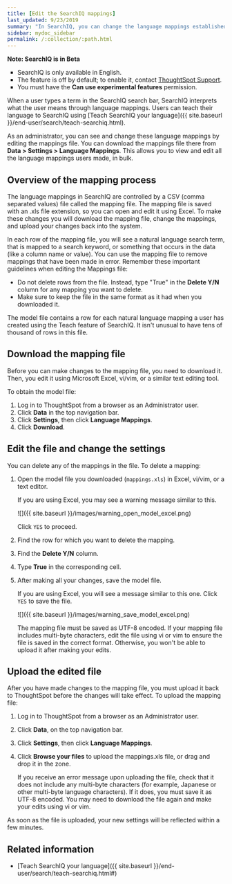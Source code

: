 ```yaml
---
title: [Edit the SearchIQ mappings]
last_updated: 9/23/2019
summary: "In SearchIQ, you can change the language mappings established earlier, during initial configuration."
sidebar: mydoc_sidebar
permalink: /:collection/:path.html
---
```

<div class="alert alert-info" role="alert">
 <p><strong><i class="fa fa-info-circle"></i>  Note: SearchIQ is in Beta</strong></p>
 <ul type="square">
  <li>SearchIQ is only available in English.</li>
  <li>The feature is off by default; to enable it, contact <a href="mailto:support@thoughtspot.com?subject=SearchIQ%20Reguest&body=I%20want%20to%20try%20SearchIQ">ThoughtSpot Support</a>.</li>
  <li>You must have the <strong>Can use experimental features</strong> permission.</li>
</ul>
</div>

When a user types a term in the SearchIQ search bar, SearchIQ interprets what the user means through language mappings. Users can teach their language to SearchIQ using [Teach SearchIQ your language]({{ site.baseurl }}/end-user/search/teach-searchiq.html).

As an administrator, you can see and change these language mappings by editing the mappings file. You can download the mappings file there from **Data > Settings > Language Mappings**. This allows you to view and edit all the language mappings users made, in bulk.

## Overview of the mapping process

The language mappings in SearchIQ are controlled by a CSV (comma separated values) file called the mapping file. The mapping file is saved with an .xls file extension, so you can open and edit it using Excel. To make these changes you will download the mapping file, change the mappings,
and upload your changes back into the system.

In each row of the mapping file, you will see a natural language search term, that is mapped to a search keyword, or something that occurs in the data (like a column name or value). You can use the mapping file to remove mappings that have been made in error. Remember these important guidelines when editing the
Mappings file:

-   Do not delete rows from the file. Instead, type "True" in the **Delete Y/N** column for any mapping you want to delete.
-   Make sure to keep the file in the same format as it had when you downloaded it.

The model file contains a row for each natural language mapping a user has created using the Teach feature of SearchIQ. It isn't unusual
to have tens of thousand of rows in this file.

## Download the mapping file

Before you can make changes to the mapping file, you need to download it. Then,
you edit it using Microsoft Excel, vi/vim, or a similar text editing tool.

To obtain the model file:

1. Log in to ThoughtSpot from a browser as an Administrator user.
2. Click **Data** in the top navigation bar.
3. Click **Settings**, then click **Language Mappings**.
4. Click **Download**.

## Edit the file and change the settings

You can delete any of the mappings in the file. To delete a mapping:

1. Open the model file you downloaded (`mappings.xls`) in Excel, vi/vim, or a text editor.

    If you are using Excel, you may see a warning message similar to this.

     ![]({{ site.baseurl }}/images/warning_open_model_excel.png)

    Click `YES` to proceed.

2. Find the row for which you want to delete the mapping.

3. Find the **Delete Y/N** column.
4. Type **True** in the corresponding cell.
5. After making all your changes, save the model file.

    If you are using Excel, you will see a message similar to this one. Click `YES` to save the file.

    ![]({{ site.baseurl }}/images/warning_save_model_excel.png)

    The mapping file must be saved as UTF-8 encoded. If your mapping file includes
    multi-byte characters, edit the file using vi or vim to ensure the file is
    saved in the correct format. Otherwise, you won't be able to upload it after
    making your edits.

## Upload the edited file

After you have made changes to the mapping file, you must upload it back to
ThoughtSpot before the changes will take effect. To upload the mapping file:

1. Log in to ThoughtSpot from a browser as an Administrator user.
2. Click **Data**, on the top navigation bar.

3. Click **Settings**, then click **Language Mappings**.
4. Click **Browse your files** to upload the mappings.xls file, or drag and drop it in the zone.

    If you receive an error message upon uploading the file, check that it does
    not include any multi-byte characters (for example, Japanese or other multi-byte
    language characters). If it does, you must save it as UTF-8 encoded. You may need to download the file again and
    make your edits using vi or vim.

As soon as the file is uploaded, your new settings will be reflected within a few minutes.

## Related information  

* [Teach SearchIQ your language]({{ site.baseurl }}/end-user/search/teach-searchiq.html#)

